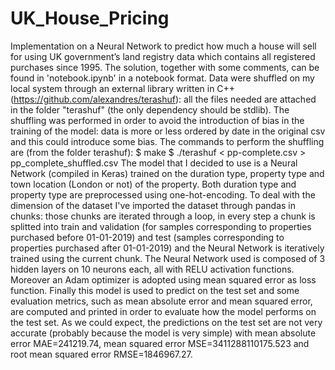 # UK_House_Pricing
Implementation on a Neural Network to predict how much a house will sell for using UK government’s land registry data which contains all registered purchases since 1995. The solution, together with some comments, can be found in 'notebook.ipynb' in a notebook format.
Data were shuffled on my local system through an external library written in C++ (https://github.com/alexandres/terashuf): all the files needed are attached in the folder "terashuf" (the only dependency should be stdlib).
The shuffling was performed in order to avoid the introduction of bias in the training of the model: data is more or less ordered by date in the original csv and this could introduce some bias.
The commands to perform the shuffling are (from the folder terashuf):
$ make
$ ./terashuf < pp-complete.csv > pp_complete_shuffled.csv
The model that I decided to use is a Neural Network (compiled in Keras) trained on the duration type, property type and town location (London or not) of the property.
Both duration type and property type are preprocessed using one-hot-encoding.
To deal with the dimension of the dataset I've imported the dataset through pandas in chunks: those chunks are iterated through a loop, in every step a chunk is splitted into train and validation (for samples corresponding to properties purchased before 01-01-2019) and test (samples corresponding to properties purchased after 01-01-2019) and the Neural Network is iteratively trained using the current chunk.
The Neural Network used is composed of 3 hidden layers on 10 neurons each, all with RELU activation functions. Moreover an Adam optimizer is adopted using mean squared error as loss function. Finally this model is used to predict on the test set and some evaluation metrics, such as mean absolute error and mean squared error, are computed and printed in order to evaluate how the model performs on the test set.
As we could expect, the predictions on the test set are not very accurate (probably because the model is very simple) with mean absolute error MAE=241219.74, mean squared error MSE=3411288110175.523 and root mean squared error RMSE=1846967.27.
